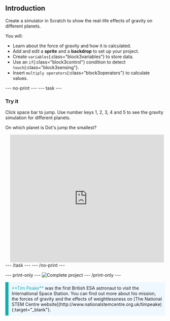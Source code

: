 ## Introduction

Create a simulator in Scratch to show the real-life effects of gravity on different planets. 

You will:

- Learn about the force of gravity and how it is calculated.
- Add and edit a **sprite** and a **backdrop** to set up your project.
- Create `variables`{:class="block3variables"} to store data.
- Use an `if`{:class="block3control"} condition to detect `touch`{:class="block3sensing"}.
- Insert `multiply operators`{:class="block3operators"} to calculate values.

--- no-print ---
--- task ---
### Try it
<div style="display: flex; flex-wrap: wrap">
<div style="flex-basis: 200px; flex-grow: 1">  
Click space bar to jump. Use number keys 1, 2, 3, 4 and 5 to see the gravity simulation for different planets. 

On which planet is Dot's jump the smallest?
</div>
<div class="scratch-preview" style="margin-left: 15px;">
  <iframe allowtransparency="true" width="485" height="402" src="https://scratch.mit.edu/projects/embed/498064882/?autostart=false" frameborder="0"></iframe>
</div>
</div>
--- /task ---
--- /no-print ---

--- print-only ---
![Complete project](images/showcase_static.png)
--- /print-only ---

<p style="border-left: solid; border-width:10px; border-color: #0faeb0; background-color: aliceblue; padding: 10px;">
<span style="color: #0faeb0">**Tim Peake**</span> was the first British ESA astronaut to visit the International Space Station. You can find out more about his mission, the forces of gravity and the effects of weightlessness on [The National STEM Centre website](http://www.nationalstemcentre.org.uk/timpeake){:target="_blank"}.
</p>
